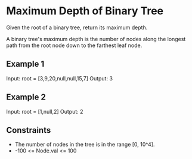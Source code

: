 # Maximum Depth of Binary Tree

Given the root of a binary tree, return its maximum depth.

A binary tree's maximum depth is the number of nodes along the longest path from the root node down to the farthest leaf node.

## Example 1

Input: root = [3,9,20,null,null,15,7]
Output: 3

## Example 2

Input: root = [1,null,2]
Output: 2

## Constraints

- The number of nodes in the tree is in the range [0, 10^4].
- -100 <= Node.val <= 100

